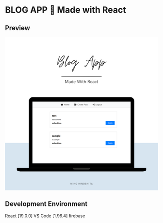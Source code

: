 # BLOG APP 📝 Made with React

## Preview

<img src="src\components\img\scs.png">

## Development Environment

React [19.0.0]
VS Code [1.96.4]
firebase
